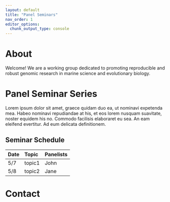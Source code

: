 ```yaml
---
layout: default
title: "Panel Seminars"
nav_order: 1
editor_options: 
  chunk_output_type: console
---
```




# About

Welcome! We are a working group dedicated to promoting reproducible and robust genomic research in marine science and evolutionary biology.

# Panel Seminar Series

Lorem ipsum dolor sit amet, graece quidam duo ea, ut nominavi expetenda mea. Habeo nominavi repudiandae at his, et eos lorem nusquam suavitate, noster equidem his no. Commodo facilisis elaboraret eu sea. An eam eleifend evertitur. Ad eum delicata definitionem.

## Seminar Schedule



| Date        | Topic       | Panelists     |
| :---        | :---        | :---          |
| 5/7         | topic1      | John          |
| 5/8         | topic2      | Jane          |

# Contact







